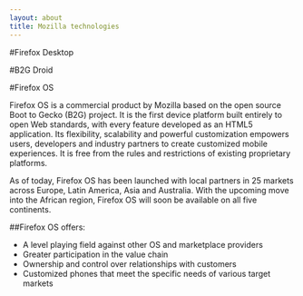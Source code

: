 ```yaml
---
layout: about
title: Mozilla technologies
---
```


#Firefox Desktop

#B2G Droid

#Firefox OS

Firefox OS is a commercial product by Mozilla based on the open source Boot to Gecko (B2G) project. It is the first device platform built entirely to open Web standards, with every feature developed as an HTML5 application. Its flexibility, scalability and powerful customization empowers users, developers and industry partners to create customized mobile experiences. It is free from the rules and restrictions of existing proprietary platforms.

As of today, Firefox OS has been launched with local partners in 25 markets across Europe, Latin America, Asia and Australia. With the upcoming move into the African region, Firefox OS will soon be available on all five continents.


##Firefox OS offers:

- A level playing field against other OS and marketplace providers
- Greater participation in the value chain
- Ownership and control over relationships with customers
- Customized phones that meet the specific needs of various target markets
